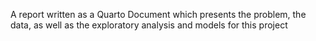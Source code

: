 A report written as a Quarto Document which presents the problem, the data, as well as the exploratory analysis and models for this project 
